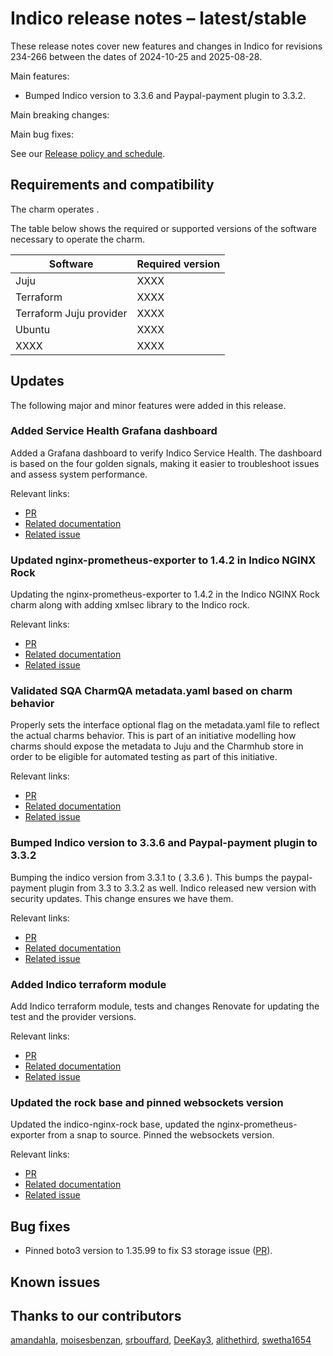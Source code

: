 <!-- Remember to update this file for your charm!! -->

# Indico release notes – latest/stable

These release notes cover new features and changes in Indico for revisions
234-266 between the dates of 2024-10-25 and 2025-08-28.

Main features:

* Bumped Indico version to 3.3.6 and Paypal-payment plugin to 3.3.2.


Main breaking changes:



Main bug fixes:


See our [Release policy and schedule](docs/release-notes/landing-page.md).

## Requirements and compatibility

<!--
Specify the workload version; link to the workload's release notes if available.
Add information about the requirements for this charm in the table
below, for instance, a minimum Juju version. 
If the user will need any specific upgrade instructions for this
release, include those instructions here.
-->

The charm operates <workload name with version>.

The table below shows the required or supported versions of the software necessary to operate the charm.

| Software                | Required version |
|-------------------------|------------------|
| Juju                    | XXXX             |
| Terraform               | XXXX             |
| Terraform Juju provider | XXXX             |
| Ubuntu                  | XXXX             |
| XXXX                    | XXXX             |

## Updates

The following major and minor features were added in this release.

### Added Service Health Grafana dashboard
Added a Grafana dashboard to verify Indico Service Health.
The dashboard is based on the four golden signals, making it easier to troubleshoot issues and assess system performance.

<Add more context and information about the entry>

Relevant links:
* [PR](https://github.com/canonical/indico-operator/pull/622)
* [Related documentation]()
* [Related issue]()


### Updated nginx-prometheus-exporter to 1.4.2 in Indico NGINX Rock
Updating the nginx-prometheus-exporter to 1.4.2 in the Indico NGINX Rock charm along with adding xmlsec library to the Indico rock.

<Add more context and information about the entry>

Relevant links:
* [PR](https://github.com/canonical/indico-operator/pull/648)
* [Related documentation]()
* [Related issue]()


### Validated SQA CharmQA metadata.yaml based on charm behavior
Properly sets the interface optional flag on the metadata.yaml file to reflect the actual charms behavior.
This is part of an initiative modelling how charms should expose the metadata to Juju and the Charmhub store in order to be eligible for automated testing as part of this initiative.

<Add more context and information about the entry>

Relevant links:
* [PR](https://github.com/canonical/indico-operator/pull/480)
* [Related documentation]()
* [Related issue]()


### Bumped Indico version to 3.3.6 and Paypal-payment plugin to 3.3.2
Bumping the indico version from 3.3.1 to ( 3.3.6 ). This bumps the paypal-payment plugin from 3.3 to 3.3.2 as well.
Indico released new version with security updates. This change ensures we have them.

<Add more context and information about the entry>

Relevant links:
* [PR](https://github.com/canonical/indico-operator/pull/640)
* [Related documentation]()
* [Related issue]()


### Added Indico terraform module
Add Indico terraform module, tests and changes Renovate for updating the test and the provider versions.

<Add more context and information about the entry>

Relevant links:
* [PR](https://github.com/canonical/indico-operator/pull/653)
* [Related documentation]()
* [Related issue]()


### Updated the rock base and pinned websockets version
Updated the indico-nginx-rock base, updated the nginx-prometheus-exporter from a snap to source. Pinned the websockets version.
<Add more context and information about the entry>

Relevant links:
* [PR](https://github.com/canonical/indico-operator/pull/466)
* [Related documentation]()
* [Related issue]()







## Bug fixes

* Pinned boto3 version to 1.35.99 to fix S3 storage issue ([PR](https://github.com/canonical/indico-operator/pull/645)).





## Known issues

<!--
Add a bulleted list with links to unresolved issues – the most important/pressing ones,
the ones being worked on currently, or the ones with the most visibility/traffic.
You don’t need to add links to all the issues in the repository if there are
several – a list of 3-5 issues is sufficient. 
If there are no known issues, keep the section and write "No known issues".
-->

## Thanks to our contributors

<!--
List of contributors based on PRs/commits. Remove this section if there are no contributors in this release.
-->

[amandahla](https://github.com/amandahla), [moisesbenzan](https://github.com/moisesbenzan), [srbouffard](https://github.com/srbouffard), [DeeKay3](https://github.com/DeeKay3), [alithethird](https://github.com/alithethird), [swetha1654](https://github.com/swetha1654)